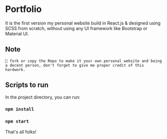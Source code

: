 # Portfolio

It is the first version my personal website build in React.js & designed using SCSS from scratch, without using any UI framework like Bootstrap or Material UI.

## Note
`📢 fork or copy the Repo to make it your own personal website and being a decent person, don't forget to give me proper credit of this hardwork.`

## Scripts to run

In the project directory, you can run:
### `npm install`
### `npm start`

That's all folks!
